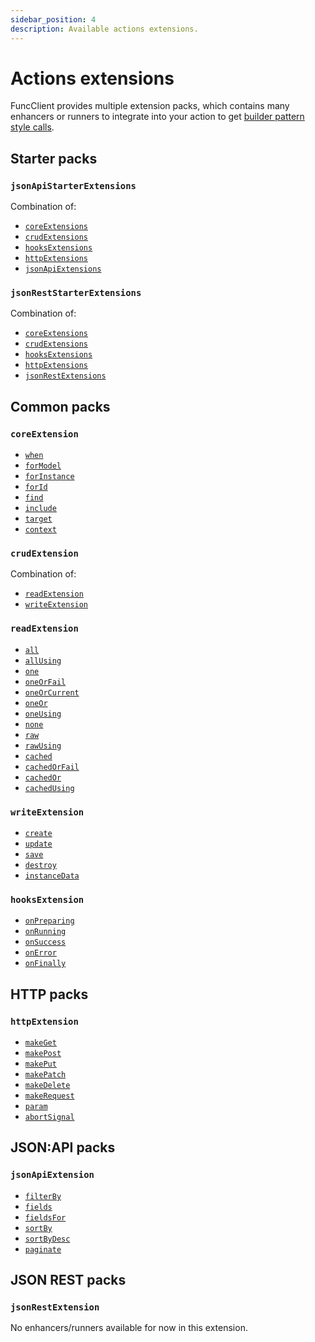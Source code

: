 ```yaml
---
sidebar_position: 4
description: Available actions extensions.
---
```


# Actions extensions

FuncClient provides multiple extension packs, which contains many enhancers or
runners to integrate into your action to get
[builder pattern style calls](/docs/actions#extensions).

## Starter packs

### `jsonApiStarterExtensions`

Combination of:

-   [`coreExtensions`](#coreextensions)
-   [`crudExtensions`](#crudextensions)
-   [`hooksExtensions`](#hooksextensions)
-   [`httpExtensions`](#httpextensions)
-   [`jsonApiExtensions`](#jsonapiextensions)

### `jsonRestStarterExtensions`

Combination of:

-   [`coreExtensions`](#coreextensions)
-   [`crudExtensions`](#crudextensions)
-   [`hooksExtensions`](#hooksextensions)
-   [`httpExtensions`](#httpextensions)
-   [`jsonRestExtensions`](#jsonrestextensions)

## Common packs

### `coreExtension`

-   [`when`](/docs/api/actions-enhancers#when)
-   [`forModel`](/docs/api/actions-enhancers#formodel)
-   [`forInstance`](/docs/api/actions-enhancers#forinstance)
-   [`forId`](/docs/api/actions-enhancers#forid)
-   [`find`](/docs/api/actions-enhancers#find)
-   [`include`](/docs/api/actions-enhancers#include)
-   [`target`](/docs/api/actions-enhancers#target)
-   [`context`](/docs/api/actions-enhancers#context)

### `crudExtension`

Combination of:

-   [`readExtension`](#readextension)
-   [`writeExtension`](#writeextension)

### `readExtension`

-   [`all`](/docs/api/actions-runners#all)
-   [`allUsing`](/docs/api/actions-runners#allusing)
-   [`one`](/docs/api/actions-runners#one)
-   [`oneOrFail`](/docs/api/actions-runners#oneorfail)
-   [`oneOrCurrent`](/docs/api/actions-runners#oneorcurrent)
-   [`oneOr`](/docs/api/actions-runners#oneor)
-   [`oneUsing`](/docs/api/actions-runners#oneusing)
-   [`none`](/docs/api/actions-runners#none)
-   [`raw`](/docs/api/actions-runners#raw)
-   [`rawUsing`](/docs/api/actions-runners#rawusing)
-   [`cached`](/docs/api/actions-runners#cached)
-   [`cachedOrFail`](/docs/api/actions-runners#cachedorfail)
-   [`cachedOr`](/docs/api/actions-runners#cachedor)
-   [`cachedUsing`](/docs/api/actions-runners#cachedusing)

### `writeExtension`

-   [`create`](/docs/api/actions-enhancers#create)
-   [`update`](/docs/api/actions-enhancers#update)
-   [`save`](/docs/api/actions-enhancers#save)
-   [`destroy`](/docs/api/actions-enhancers#destroy)
-   [`instanceData`](/docs/api/actions-enhancers#instancedata)

### `hooksExtension`

-   [`onPreparing`](/docs/api/actions-enhancers#onpreparing)
-   [`onRunning`](/docs/api/actions-enhancers#onrunning)
-   [`onSuccess`](/docs/api/actions-enhancers#onsuccess)
-   [`onError`](/docs/api/actions-enhancers#onerror)
-   [`onFinally`](/docs/api/actions-enhancers#onfinally)

## HTTP packs

### `httpExtension`

-   [`makeGet`](/docs/api/actions-enhancers#makeget)
-   [`makePost`](/docs/api/actions-enhancers#makepost)
-   [`makePut`](/docs/api/actions-enhancers#makeput)
-   [`makePatch`](/docs/api/actions-enhancers#makepatch)
-   [`makeDelete`](/docs/api/actions-enhancers#makedelete)
-   [`makeRequest`](/docs/api/actions-enhancers#makerequest)
-   [`param`](/docs/api/actions-enhancers#param)
-   [`abortSignal`](/docs/api/actions-enhancers#abortsignal)

## JSON:API packs

### `jsonApiExtension`

-   [`filterBy`](/docs/api/actions-enhancers#filterby)
-   [`fields`](/docs/api/actions-enhancers#fields)
-   [`fieldsFor`](/docs/api/actions-enhancers#fieldsfor)
-   [`sortBy`](/docs/api/actions-enhancers#sortby)
-   [`sortByDesc`](/docs/api/actions-enhancers#sortbydesc)
-   [`paginate`](/docs/api/actions-enhancers#paginate)

## JSON REST packs

### `jsonRestExtension`

No enhancers/runners available for now in this extension.
